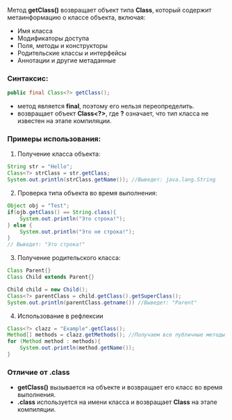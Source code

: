 Метод **getClass()** возвращает объект типа **Class**, который содержит метаинформацию о классе объекта, включая:
- Имя класса
- Модификаторы доступа
- Поля, методы и конструкторы
- Родительские классы и интерфейсы
- Аннотации и другие метаданные
### Синтаксис:
```java
public final Class<?> getClass();
```
- метод является **final**, поэтому его нельзя переопределить.
- возвращает объект **Class\<?>**, где **?** означает, что тип класса не известен на этапе компиляции.
### Примеры использования:
1. Получение класса объекта:
```java
String str = "Hello";
Class<?> strClass = str.getClass;
System.out.println(strClass.getName()); //Выведет: java.lang.String
```
2. Проверка типа объекта во время выполнения:
```java
Object obj = "Test";
if(ojb.getClass() == String.class){
	System.out.println("Это строка!");
} else {
	System.out.println("Это не строка!");
}
// Выведет: "Это строка!"
```
3. Получение родительского класса:
```java
Class Parent{}
Class Child extends Parent{}

Child child = new Child();
Class<?> parentClass = child.getClass().getSuperClass();
System.out.println(parentClass.getname()) //Выведет: "Parent"
```
4. Использование в рефлексии
```java
Class<?> clazz = "Example".getClass();
Method[] methods = clazz.getMethods(); //Получаем все публичные методы
for (Method method : methods){
	System.out.println(method.getName());
}
```
### Отличие от .class
- **getClass()** вызывается на объекте и возвращает его класс во время выполнения.
- **.class** используется на имени класса и возвращает **Class** на этапе компиляции.